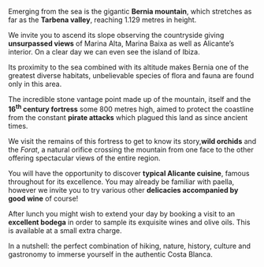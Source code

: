 Emerging from the sea is the gigantic **Bernia mountain**, which stretches as
far as the **Tarbena valley**, reaching 1.129 metres in height.

We invite you to ascend its slope observing the countryside giving **unsurpassed
views** of Marina Alta, Marina Baixa as well as Alicante’s interior. On a clear
day we can even see the island of Ibiza.

Its proximity to the sea combined with its altitude makes Bernia one of the
greatest diverse habitats, unbelievable species of flora and fauna are found
only in this area.

The incredible stone vantage point made up of the mountain, itself and the
**16<sup>th</sup> century fortress** some 800 metres high, aimed to protect the
coastline from the constant **pirate attacks** which plagued this land as since
ancient times.

We visit the remains of this fortress to get to know its story,**wild orchids**
and the _Forat_, a natural orifice crossing the mountain from one face to the
other offering spectacular views of the entire region.

You will have the opportunity to discover **typical Alicante cuisine**, famous
throughout for its excellence. You may already be familiar with paella, however
we invite you to try various other **delicacies accompanied by good wine** of
course!

After lunch you might wish to extend your day by booking a visit to an
**excellent bodega** in order to sample its exquisite wines and olive oils. This
is available at a small extra charge.

In a nutshell: the perfect combination of hiking, nature, history, culture and
gastronomy to immerse yourself in the authentic Costa Blanca.
